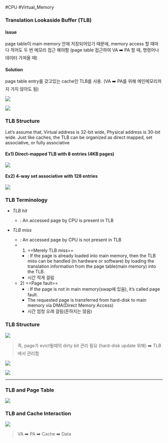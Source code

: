#CPU #Virtual_Memory 

### Translation Lookaside Buffer (TLB)
#### Issue
page table이 main memory 안에 저장되어있기 때문에, memory access 할 때마다 적어도 두 번 메모리 접근 해야함 (page table 접근하여 VA ➡️ PA 할 때, 명령어나 데이터 가져올 때)
#### Solution
page table entry를 갖고있는 cache인 TLB를 사용. (VA ➡️ PA를 위해 메인메모리까지 가지 않아도 됨)

![](https://blog.kakaocdn.net/dn/cuq0wA/btrEbEMgOoI/iuSUv6xoqOiopnOawU9QnK/img.png)

![](https://blog.kakaocdn.net/dn/Hwac0/btrEdrypkcL/D6ShrjmEOlBtdDcXF8H3p0/img.png)

### TLB Structure
Let’s assume that, Virtual address is 32-bit wide, Physical address is 30-bit wide.
Just like caches, the TLB can be organized as direct mapped, set associative, or fully associative  

#### Ex1) Direct-mapped TLB with 8 entries (4KB pages)

![](https://blog.kakaocdn.net/dn/RkrAk/btrEbFj3Uec/1kKrkEdje2tjKIwFwHhFdk/img.png)

#### Ex2) 4-way set associative with 128 entries  

![](https://blog.kakaocdn.net/dn/bGSo5o/btrEeJZkM5n/gF7VK6jjZOJc7L20AvP28K/img.png)

### TLB Terminology

- *TLB hit*
	- : An accessed page by CPU is present in TLB

- *TLB miss*
	- : An accessed page by CPU is not present in TLB
	-  1) ==Merely TLB miss==
		- : If the page is already loaded into main memory, then the TLB miss can be handled (in hardware or software) by loading the translation information from the page table(main memory) into the TLB. 
		- 시간 적게 걸림
	- 2) ==Page fault==
		- : If the page is not in main memory(swap에 있음), it’s called page fault.  
		- The requested page is transferred from hard-disk to main memory via DMA(Direct Memory Access)
		- 시간 엄청 오래 걸림(흔하지는 않음)

### TLB Structure  

![](https://blog.kakaocdn.net/dn/nSK9R/btrEdq7gJmX/1EhTkLfngZSQKVXdEIatD0/img.png)
> 즉, page가 evict될때의 dirty bit 관리 필요 (hard-disk update 위해)
> ➡️ TLB에서 관리함

![](https://blog.kakaocdn.net/dn/P3TIG/btrEdR4ExIO/6X7tWKPVoCwkk7xc57aDr0/img.png)

![](https://blog.kakaocdn.net/dn/ZVpO5/btrEcv2jsYN/Tx9QNT9pUBRHDnYOKmm0Qk/img.png)

---

### TLB and Page Table
![](https://blog.kakaocdn.net/dn/dMCcCi/btrEcQk9hJU/IBGRKgayfbZStrdC2LpIeK/img.png)

### TLB and Cache Interaction  
![](https://blog.kakaocdn.net/dn/A7Pek/btrEeXJ5HWQ/p2BJd9Oeu6RsJCoKIYQLKK/img.png)
>VA ➡️ PA ➡️ Cache ➡️ Data

